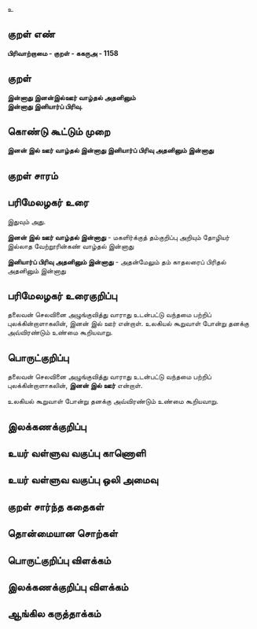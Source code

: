 உ

## குறள் எண் 

**பிரிவாற்றாமை - குறள் - ககருஅ - 1158**

## குறள் 

**இன்னாது இனன்இல்ஊர் வாழ்தல் அதனினும்  
இன்னாது இனியார்ப் பிரிவு.**

## கொண்டு கூட்டும் முறை

**இனன் இல் ஊர் வாழ்தல் இன்னாது இனியார்ப் பிரிவு அதனினும் இன்னாது**

## குறள் சாரம் 


## பரிமேலழகர் உரை

இதுவும் அது. 

**இனன் இல் ஊர் வாழ்தல் இன்னாது** - மகளிர்க்குத் தம்குறிப்பு அறியும் தோழியர் இல்லாத வேற்றூரின்கண் வாழ்தல் இன்னாது 

**இனியார்ப் பிரிவு அதனினும் இன்னாது** - அதன்மேலும் தம் காதலரைப் பிரிதல் அதனினும் இன்னாது

## பரிமேலழகர் உரைகுறிப்பு   

தலைவன் செலவினை அழுங்குவித்து வாராது உடன்பட்டு வந்தமை பற்றிப் புலக்கின்றாளாகலின், இனன் இல் ஊர் என்றாள். உலகியல் கூறுவாள் போன்று தனக்கு அவ்விரண்டும் உண்மை கூறியவாறு.

## பொருட்குறிப்பு 

தலைவன் செலவினை அழுங்குவித்து வாராது உடன்பட்டு வந்தமை பற்றிப் புலக்கின்றாளாகலின், **இனன் இல் ஊர்** என்றாள். 

உலகியல் கூறுவாள் போன்று தனக்கு அவ்விரண்டும் உண்மை கூறியவாறு.

## இலக்கணக்குறிப்பு  


## உயர் வள்ளுவ வகுப்பு காணொளி


## உயர் வள்ளுவ வகுப்பு ஒலி அமைவு 

 
## குறள் சார்ந்த கதைகள் 


## தொன்மையான சொற்கள்


## பொருட்குறிப்பு விளக்கம்


## இலக்கணக்குறிப்பு விளக்கம்


## ஆங்கில கருத்தாக்கம் 


